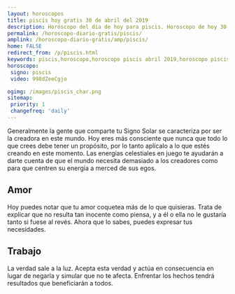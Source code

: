 ```yaml
---
layout: horoscopos
title: piscis hoy gratis 30 de abril del 2019 
description: Horóscopo del dia de hoy para piscis. Horoscopo de hoy 30 de abril del 2019. Las predicciones de amor, trabajo, vida personal gratis.
permalink: /horoscopo-diario-gratis/piscis/
amplink: /horoscopo-diario-gratis/amp/piscis/
home: FALSE
redirect_from: /p/piscis.html
keywords: piscis,horoscopo,horoscopo piscis abril 2019,horoscopo piscis hoy,tarot piscis abril 2019,horoscopo piscis,tarot piscis hoy,horoscopo de hoy,horoscopo diario,tarot del amor,horoscopo de hoy piscis,horoscopo diario del tarot, Horoscopo de hoy piscis 30 de abril del 2019,horóscopo del día,signos zodiacales 2019, el horoscopo de hoy
horoscopo:
 signo: piscis
 video: 998dZeeCgjo

ogimg: /images/piscis_char.png
sitemap:
 priority: 1
 changefreq: 'daily'
---
```



Generalmente la gente que comparte tu Signo Solar se caracteriza por ser la creadora en este mundo. Hoy eres más consciente que nunca que todo lo que crees debe tener un propósito, por lo tanto aplícalo a lo que estés creando en este momento. Las energías celestiales en juego te ayudarán a darte cuenta de que el mundo necesita demasiado a los creadores como para que centren su energía a merced de sus egos.

## Amor

Hoy puedes notar que tu amor coquetea más de lo que quisieras. Trata de explicar que no resulta tan inocente como piensa, y a él o ella no le gustaría tanto si fuese al revés. Ahora que lo sabes, puedes expresar tus necesidades.

## Trabajo

La verdad sale a la luz. Acepta esta verdad y actúa en consecuencia en lugar de negarla y simular que no te afecta. Enfrentar los hechos tendrá resultados que beneficiarán a todos.